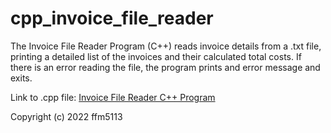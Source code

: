# cpp_invoice_file_reader
The Invoice File Reader Program (C++) reads invoice details from a .txt file, printing a detailed list of the invoices and their calculated total costs. If there is an error reading the file, the program prints and error message and exits.

Link to .cpp file: <a href="https://github.com/ffm5113/cpp_invoice_file_reader/blob/main/InvoiceFileReader.cpp">Invoice File Reader C++ Program</a>

Copyright (c) 2022 ffm5113
